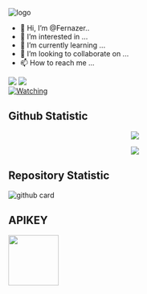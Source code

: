 ![logo](https://user-images.githubusercontent.com/84453406/133550342-c513e085-6dde-4cd8-bfc3-4d5b5692c243.jpeg)
- 👋 Hi, I’m @Fernazer..
- 👀 I’m interested in ...
- 🌱 I’m currently learning ...
- 💞️ I’m looking to collaborate on ...
- 📫 How to reach me ...

<!---
Fernazer/Fernazer is a ✨ special ✨ repository because its `README.md` (this file) appears on your GitHub profile.
You can click the Preview link to take a look at your changes.
--->
<p align="left">
  <a href="https://wa.me/6281328139682" alt="WhatsApp">
  <img src="https://img.shields.io/badge/-WhatsApp-25d366?style=flat-square&labelColor=25d366&logo=whatsapp&logoColor=white&link=https://wa.me/6281328139682"/></a>
<a href="https://youtube.com/Fernazer"><img src="https://img.shields.io/youtube/channel/subscribers/Fernazer?style=social" /> <br>
  <a href="https://komarev.com/ghpvc/?username=Fernazer&color=blue&style=flat-square&label=Profile+Views"><img title="Watching" src="https://komarev.com/ghpvc/?username=Fernazer&color=blue&style=flat-square&label=Profile+View"></a>
  </p>

## Github Statistic

<p align="center"><a href="https://github.com/Fernazer"><img src="https://github-readme-stats.vercel.app/api?username=ZeroChanBot&show_icons=true&theme=radical"></a></p>
<p align="center"><a href="https://github.com/Fernazer"><img src="https://github-readme-stats.vercel.app/api/top-langs/?username=Fernazer&theme=radical&layout=compact"></a></p> 

## Repository Statistic
![github card](https://github-readme-stats.vercel.app/api/pin/?username=Fernazer&repo=Fernazer&theme=dark)

## APIKEY
<a href="https://api.xteam.xyz"><img src="https://i.ibb.co/7j0vtwz/xlogo.png" width="100" height="100"></a> 

